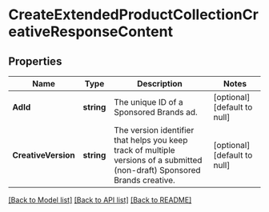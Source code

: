 # CreateExtendedProductCollectionCreativeResponseContent

## Properties
Name | Type | Description | Notes
------------ | ------------- | ------------- | -------------
**AdId** | **string** | The unique ID of a Sponsored Brands ad. | [optional] [default to null]
**CreativeVersion** | **string** | The version identifier that helps you keep track of multiple versions of a submitted (non-draft) Sponsored Brands creative. | [optional] [default to null]

[[Back to Model list]](../README.md#documentation-for-models) [[Back to API list]](../README.md#documentation-for-api-endpoints) [[Back to README]](../README.md)

